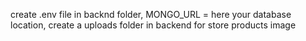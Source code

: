 create .env file in backnd folder,
MONGO_URL = here your database location,
create a uploads folder in backend for store products image
